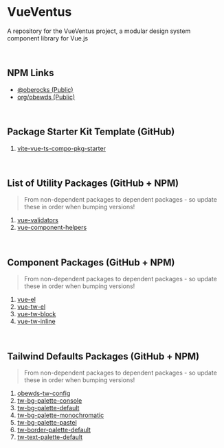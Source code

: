 # VueVentus

A repository for the VueVentus project, a modular design system component library for Vue.js

<br>

## NPM Links

* [@oberocks (Public)](https://www.npmjs.com/~oberocks)
* [org/obewds (Public)](https://www.npmjs.com/org/obewds)

<br>


## Package Starter Kit Template (GitHub)

1. [vite-vue-ts-compo-pkg-starter](https://github.com/obewds/vite-vue-ts-compo-pkg-starter)

<br>


## List of Utility Packages (GitHub + NPM)

> From non-dependent packages to dependent packages - so update these in order when bumping versions!

1. [vue-validators](https://github.com/obewds/vue-validators)
1. [vue-component-helpers](https://github.com/obewds/vue-component-helpers)

<br>


## Component Packages (GitHub + NPM)

> From non-dependent packages to dependent packages - so update these in order when bumping versions!

1. [vue-el](https://github.com/obewds/vue-el)
1. [vue-tw-el](https://github.com/obewds/vue-tw-el)
1. [vue-tw-block](https://github.com/obewds/vue-tw-block)
1. [vue-tw-inline](https://github.com/obewds/vue-tw-inline)

<br>


## Tailwind Defaults Packages (GitHub + NPM)

> From non-dependent packages to dependent packages - so update these in order when bumping versions!

1. [obewds-tw-config](https://github.com/obewds/obewds-tw-config)
1. [tw-bg-palette-console](https://github.com/obewds/tw-bg-palette-console)
1. [tw-bg-palette-default](https://github.com/obewds/tw-bg-palette-default)
1. [tw-bg-palette-monochromatic](https://github.com/obewds/tw-bg-palette-monochromatic)
1. [tw-bg-palette-pastel](https://github.com/obewds/tw-bg-palette-pastel)
1. [tw-border-palette-default](https://github.com/obewds/tw-border-palette-default)
1. [tw-text-palette-default](https://github.com/obewds/tw-text-palette-default)

<br>





